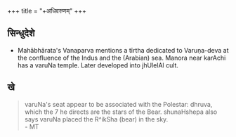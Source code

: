 +++
title = "+अधिवरुणम्"
+++

## सिन्धुदेशे
- Mahābhārata's Vanaparva mentions a tīrtha dedicated to Varuṇa-deva at the confluence of the Indus and the (Arabian) sea. Manora near karAchi has a varuNa temple. Later developed into jhUlelAl cult.

## खे
> varuNa's seat appear to be associated with the Polestar: dhruva, which the 7 he directs are the stars of the Bear. shunaHshepa also says varuNa placed the  R^ikSha (bear) in the sky.  
\- MT

